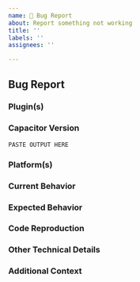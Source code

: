 ```yaml
---
name: 🚨 Bug Report
about: Report something not working
title: ''
labels: ''
assignees: ''

---
```


## Bug Report

### Plugin(s)
<!--
List the plugins and versions that this bug affects.
-->



### Capacitor Version
<!--
Paste the output from the `npx cap doctor` command into the code block below. This will provide the versions of Capacitor packages and related dependencies.
-->

```
PASTE OUTPUT HERE
```

### Platform(s)
<!--
List the platforms that this bug affects.
-->



### Current Behavior
<!--
Describe how the bug manifests. Be specific.
-->



### Expected Behavior
<!--
Describe what the behavior should be.
-->



### Code Reproduction
<!--
To isolate the cause of the problem, we ask you to provide a minimal sample application that demonstrates the issue.
For full instructions, see: https://github.com/ionic-team/capacitor/blob/master/CONTRIBUTING.md#creating-a-code-reproduction
-->



### Other Technical Details
<!--
Please provide the following information with your request and any other relevant technical details (versions of IDEs, local environment info, plugin information or links, etc).
-->



### Additional Context
<!--
List any other information that is relevant to your issue. Stack traces, related issues, suggestions on how to fix, Stack Overflow links, forum links, etc.
-->

